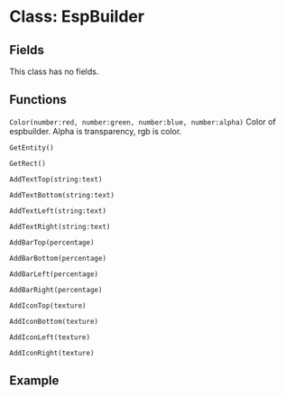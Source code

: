 # Class: EspBuilder

## Fields
This class has no fields.


## Functions

```Color(number:red, number:green, number:blue, number:alpha)``` Color of espbuilder. Alpha is transparency, rgb is color.

```GetEntity()```

```GetRect()```

```AddTextTop(string:text)```

```AddTextBottom(string:text)```

```AddTextLeft(string:text)```

```AddTextRight(string:text)```

```AddBarTop(percentage)```

```AddBarBottom(percentage)```

```AddBarLeft(percentage)```

```AddBarRight(percentage)```

```AddIconTop(texture)```

```AddIconBottom(texture)```

```AddIconLeft(texture)```

```AddIconRight(texture)```

## Example
```lua

```










































































